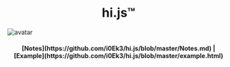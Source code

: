 <h1 align="center">hi.js™</h1>

<img src="https://cdn.jsdelivr.net/gh/i0Ek3/apichost@main/title.4ms20ficxgy0.jpg" alt="avatar" align="center">

<h4 align="center">[Notes](https://github.com/i0Ek3/hi.js/blob/master/Notes.md) | [Example](https://github.com/i0Ek3/hi.js/blob/master/example.html)</h4>
